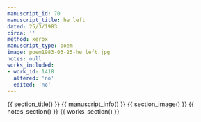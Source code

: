 ```yaml
---
manuscript_id: 70
manuscript_title: he left
dated: 25/3/1983
circa: ''
method: xerox
manuscript_type: poem
image: poem1983-03-25-he_left.jpg
notes: null
works_included:
- work_id: 1418
  altered: 'no'
  edited: 'no'
---
```


{{ section_title() }}
{{ manuscript_info() }}
{{ section_image() }}
{{ notes_section() }}
{{ works_section() }}
